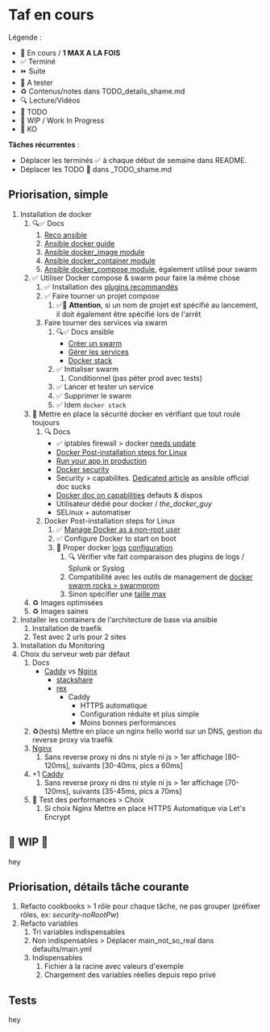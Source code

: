 # Taf en cours

Légende :

- 🚀  En cours / **1 MAX A LA FOIS**
- ✅  Terminé
- ⏩  Suite
- 📌  A tester
- ♻️  Contenus/notes dans TODO_details_shame.md
- 🔍  Lecture/Vidéos
- 🌱  TODO
- 🚧  WIP / Work In Progress
- 💩  KO

**Tâches récurrentes** :

- Déplacer les terminés ✅ à chaque début de semaine dans README.
- Déplacer les TODO 🌱 dans _TODO_shame.md

## Priorisation, simple

1. Installation de docker
   1. 🔍✅ Docs
      1. [Reco ansible](https://www.ansible.com/blog/six-ways-ansible-makes-docker-compose-better)
      2. [Ansible docker guide](https://docs.ansible.com/ansible/latest/scenario_guides/guide_docker.html)
      3. [Ansible docker_image module](https://docs.ansible.com/ansible/latest/modules/docker_image_module.html)
      4. [Ansible docker_container module](https://docs.ansible.com/ansible/latest/modules/docker_container_module.html)
      5. [Ansible docker_compose module](https://docs.ansible.com/ansible/latest/modules/docker_compose_module.html), également utilisé pour swarm
   2. ✅ Utiliser Docker compose & swarm pour faire la même chose
      1. ✅ Installation des [plugins recommandés](https://docs.ansible.com/ansible/latest/modules/docker_compose_module.html#requirements)
      2. ✅ Faire tourner un projet compose
         1. ✅🐛 **Attention**, si un nom de projet est spécifié au lancement, il doit également être spécifié lors de l'arrêt
      3. Faire tourner des services via swarm
         1. 🔍✅ Docs ansible
            - [Créer un swarm](https://docs.ansible.com/ansible/latest/modules/docker_swarm_module.html)
            - [Gérer les services](https://docs.ansible.com/ansible/latest/modules/docker_swarm_service_module.html)
            - [Docker stack](https://docs.ansible.com/ansible/latest/modules/docker_stack_module.html#examples)
         2. ✅ Initialiser swarm
            1. Conditionnel (pas péter prod avec tests)
         3. ✅ Lancer et tester un service
         4. ✅ Supprimer le swarm
         5. ✅ Idem `docker stack`
   3. 🚀 Mettre en place la sécurité docker en vérifiant que tout roule toujours
      1. 🔍 Docs
         - ✅ iptables firewall > docker [needs update](https://github.com/nickjj/ansible-iptables/blob/master/tasks/main.yml)
         - [Docker Post-installation steps for Linux](https://docs.docker.com/install/linux/linux-postinstall/)
         - [Run your app in production](https://docs.docker.com/get-started/orchestration/)
         - [Docker security](https://docs.docker.com/engine/security/security/)
         - Security > capabilites. [Dedicated article](https://opensource.com/business/15/3/docker-security-tuning) as ansible official doc sucks
         - [Docker doc on capabilities](https://docs.docker.com/engine/reference/run/#runtime-privilege-and-linux-capabilities) defauts & dispos
         - Utilisateur dédié pour docker / *the_docker_guy*
         - SELinux + automatiser
      2. Docker Post-installation steps for Linux
         1. ✅ [Manage Docker as a non-root user](https://docs.docker.com/install/linux/linux-postinstall/#manage-docker-as-a-non-root-user)
         2. ✅ Configure Docker to start on boot
         3. 🚀 Proper docker [logs](https://docs.docker.com/config/containers/logging/) [configuration](https://docs.docker.com/config/containers/logging/configure/)
            1. 🔍 Vérifier vite fait comparaison des plugins de logs / Splunk or Syslog
            2. Compatibilité avec les outils de management de [docker swarm rocks > swarmprom](https://dockerswarm.rocks/swarmprom/)
            3. Sinon spécifier une [taille max](https://docs.docker.com/config/containers/logging/configure/#configure-the-default-logging-driver)
   4. ♻️ Images optimisées
   5. ♻️ Images saines
2. Installer les containers de l'architecture de base via ansible
   1. Installation de traefik
   2. Test avec 2 urls pour 2 sites
3. Installation du Monitoring
4. Choix du serveur web par défaut
   1. Docs
      - [Caddy](https://caddyserver.com/) vs [Nginx](https://www.nginx.com/)
        - [stackshare](https://stackshare.io/stackups/caddy-vs-nginx)
        - [rex](https://medium.com/@torch2424/my-experience-of-switching-from-nginx-to-caddy-79bc8cd627c0)
          - Caddy
            - HTTPS automatique
            - Configuration réduite et plus simple
            - Moins bonnes performances
   2. ♻️(tests) Mettre en place un nginx hello world sur un DNS, gestion du reverse proxy via traefik
   3. [Nginx](https://hub.docker.com/_/nginx)
      1. Sans reverse proxy ni dns ni style ni js > 1er affichage [80-120ms], suivants [30-40ms, pics a 60ms]
   4. +1 [Caddy](https://hub.docker.com/r/yobasystems/alpine-caddy/)
      1. Sans reverse proxy ni dns ni style ni js > 1er affichage [70-120ms], suivants [35-45ms, pics a 70ms]
   5. 📌 Test des performances > Choix
      1. Si choix Nginx Mettre en place HTTPS Automatique via Let's Encrypt

## 🚧 WIP 🚧

hey

## Priorisation, détails tâche courante

1. Refacto cookbooks > 1 rôle pour chaque tâche, ne pas grouper (préfixer rôles, ex: *security-noRootPw*)
2. Refacto variables
   1. Tri variables indispensables
   2. Non indispensables > Déplacer main_not_so_real dans defaults/main.yml
   3. Indispensables
      1. Fichier à la racine avec valeurs d'exemple
      2. Chargement des variables réelles depuis repo privé

## Tests

hey
